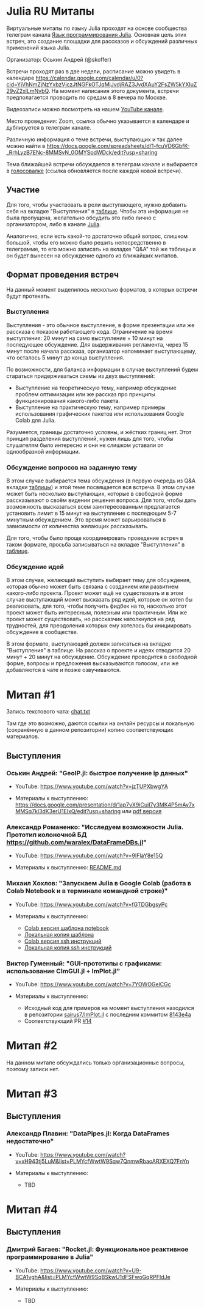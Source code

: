 # Julia RU Митапы

Виртуальные митапы по языку Julia проходят на основе сообщества телеграм канала [Язык программирования Julia](https://t.me/JuliaLanguage). Основная цель этих встреч, это создание площадки для рассказов и обсуждений различных применений языка Julia.

Организатор: Оськин Андрей (@skoffer)

Встречи проходят раз в две недели, расписание можно увидеть в календаре https://calendar.google.com/calendar/u/0?cid=YjVhNmZjNzYxbzVjczJtNGFkOTJqMjJvdjRAZ3JvdXAuY2FsZW5kYXIuZ29vZ2xlLmNvbQ. На момент написания этого документа, встречи предполагается проводить по средам в 8 вечера по Москве.

Видеозаписи можно посмотреть на нашем [YouTube канале](https://www.youtube.com/channel/UCnAz78fQXN4dDhP--XVPsFw).

Место проведения: Zoom, ссылка обычно указывается в календаре и дублируется в телеграм канале. 

Различную информация о теме встречи, выступающих и так далее можно найти в https://docs.google.com/spreadsheets/d/1-fcuVD6GbfK-_RrhLyzB7ENc-8MMSvN_0OMYSpdWDck/edit?usp=sharing

Тема ближайшей встречи обсуждается в телеграм канале и выбирается в [голосовалке](https://forms.gle/ceXdiu2bkh3DUZ9k6) (ссылка обновляется после каждой новой встречи).

## Участие

Для того, чтобы участвовать в роли выступающего, нужно добавить себя на вкладке "Выступления" в [таблице](https://docs.google.com/spreadsheets/d/1-fcuVD6GbfK-_RrhLyzB7ENc-8MMSvN_0OMYSpdWDck/edit?usp=sharing). Чтобы эта информация не была пропущена, желательно обсудить это либо лично с организатором, либо в канале [Julia](https://t.me/JuliaLanguage).

Аналогично, если есть какой-то достаточно общий вопрос, слишком большой, чтобы его можно было решить непосредственно в телеграмме, то его можно записать на вкладке "Q&A" той же таблицы и он будет вынесен на обсуждение одного из ближайших митапов.

## Формат проведения встреч

На данный момент выделилось несколько форматов, в которых встречи будут протекать.

### Выступления

Выступления - это обычное выступление, в форме презентации или же рассказа с показом работающего кода. Ограничение на время выступления: 20 минут на само выступление + 10 минут на последующее обсуждение. Для выдерживания регламента, через 15 минут после начала рассказа, организатор напоминает выступающему, что осталось 5 минут до конца выступления.

По возможности, для баланса информации в случае выступлений будем стараться придерживаться схемы из двух выступлений:
* Выступление на теоретическую тему, например обсуждение проблем оптимизации или же рассказ про принципы функционирования какого-либо пакета.
* Выступление на практическую тему, например примеры использования графических пакетов или использования Google Colab для Julia.

Разумеется, границы достаточно условны, и жёстких границ нет. Этот принцип разделения выступлений, нужен лишь для того, чтобы слушателям было интересно и они не слишком уставали от однообразной информации.

### Обсуждение вопросов на заданную тему

В этом случае выбирается тема обсуждения (в первую очередь из Q&A вкладки [таблицы](https://docs.google.com/spreadsheets/d/1-fcuVD6GbfK-_RrhLyzB7ENc-8MMSvN_0OMYSpdWDck/edit?usp=sharing)) и этой теме посвящается вся встреча. В этом случае может быть несколько выступающих, которые в свободной форме рассказывают о своём видении решения вопроса. Для того, чтобы дать возможность высказаться всем заинтересованным предлагается установить лимит в 15 минут на выступление с последющим 5-7 минутным обсуждением. Это время может варьироваться в зависимости от количества желающих рассказывать.

Для того, чтобы было проще координировать проведение встреч в таком формате, просьба записываться на вкладке "Выступления" в [таблице](https://docs.google.com/spreadsheets/d/1-fcuVD6GbfK-_RrhLyzB7ENc-8MMSvN_0OMYSpdWDck/edit?usp=sharing).

### Обсуждение идей

В этом случае, желающий выступить выбирает тему для обсуждения, которая обычно может быть связана с созданием или развитием какого-либо проекта. Проект может ещё не существовать и в этом случае выступающий может высказать ряд идей, которые он хотел бы реализовать, для того, чтобы получить фидбек на то, насколько этот проект может быть интересным, полезным или практичным. Или же проект может существовать, но рассказчик натолкнулся на ряд трудностей, для преодоления которых ему хотелось бы инициировать обсуждение в сообществе.

В этом формате, выступающий должен записаться на вкладке "Выступления" в таблице. На рассказ о проекте и идеях отводится 20 минут + 20 минут на обсуждение. Обсуждение проводится в свободной форме, вопросы и предложения высказываются голосом, или же добавляются в чате и позже озвучиваются.


# Митап #1

Запись текстового чата: [chat.txt](data/meetup_1/chat.txt)

Там где это возможно, даются ссылки на онлайн ресурсы и локальную (сохранённую в данном репозитории) копию соответствующих материалов.

## Выступления

### Оськин Андрей: "GeoIP.jl: быстрое получение ip данных"

* YouTube: https://www.youtube.com/watch?v=jzTUPXbwgYA

* Материалы к выступлению: https://docs.google.com/presentation/d/1ap7vX9iCuiI7y3MK4P5mAy7xMMSq7kl3dK3erU1EIxQ/edit?usp=sharing или [pdf версия](data/meetup_1/geoip/GeoIP_jl.pdf)

### Александр Романенко: "Исследуем возможности Julia. Прототип колоночной БД https://github.com/waralex/DataFrameDBs.jl"

* YouTube: https://www.youtube.com/watch?v=9IFlaY8e15Q

* Материалы к выступлению: [README.md](data/meetup_1/dataframedbs/README.md)

### Михаил Хохлов: "Запускаем Julia в Google Colab (работа в Colab Notebook и в терминале командной строке)"

* YouTube: https://www.youtube.com/watch?v=fGTDGbgsyPc

* Материалы к выступлению: 
  * [Colab версия шаблона notebook](https://colab.research.google.com/drive/1Rh42i_WgFaN7TbUSCHUZf2BlD3qZRguj)
  * [Локальная копия шаблона](data/meetup_1/colab/TEMPLATE_JULIA.ipynb)
  * [Colab версия ssh инструкций](https://colab.research.google.com/drive/1O6LmKzpXCqYE49iPN1bRCb6Vy8FEY-j6)
  * [Локальная копия ssh инструкций](data/meetup_1/colab/SSH_JULIA.ipynb)

### Виктор Гуменный: "GUI-прототипы с графиками: использование CImGUI.jl + ImPlot.jl"

* YouTube: https://www.youtube.com/watch?v=7YOWOGelCGc

* Материалы к выступлению: 
  * Исходный код для примеров на момент выступления находился в репозитории [sairus7/ImPlot.jl](https://github.com/sairus7/ImPlot.jl) с последним коммитом [8143e4a](https://github.com/sairus7/ImPlot.jl/commit/8143e4abadbfbda2cfb38739d16cf40d7efc2cbf)
  * Соответствующий PR [#14](https://github.com/wsphillips/ImPlot.jl/pull/14)

# Митап #2

На данном митапе обсуждались только организационные вопросы, поэтому записи нет.

# Митап #3

## Выступления

### Александр Плавин: "DataPipes.jl: Когда DataFrames недостаточно"

* YouTube: https://www.youtube.com/watch?v=xH943tj5LuM&list=PLMYcfWwtW9Sqw7QnmwRbaoARXEXQ7FnYn

* Материалы к выступлению:
    * TBD

# Митап #4

## Выступления

### Дмитрий Багаев: "Rocket.jl: Функциональное реактивное программирование в Julia"

* YouTube: https://www.youtube.com/watch?v=U9-BCA1vghA&list=PLMYcfWwtW9SqBSkwU1dFSFwoGqRPFIdJe

* Материалы к выступлению:
    * TBD
